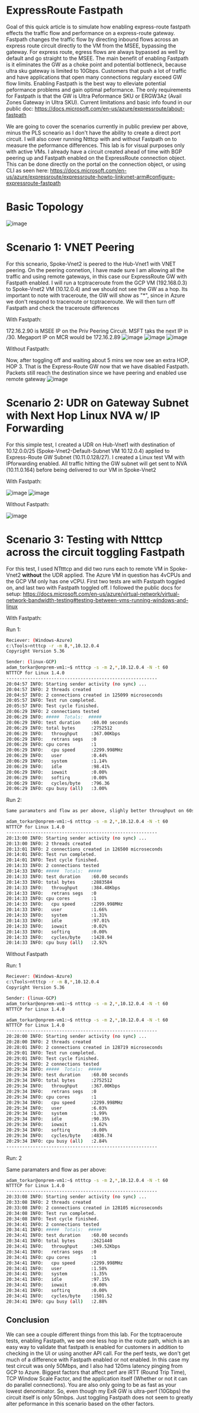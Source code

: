 # ExpressRoute Fastpath

Goal of this quick article is to simulate how enabling express-route fastpath effects the traffic flow and performance on a express-route gateway. Fastpath changes the traffic flow by directing inbound flows across an express route circuit directly to the VM from the MSEE, bypassing the gateway. For express route, egress flows are always bypassed as well by default and go straight to the MSEE. The main benefit of enabling Fastpath is it eliminates the GW as a choke point and potential bottleneck, because ultra sku gateway is limited to 10Gbps. Customers that push a lot of traffic and have applications that open many connections regulary exceed GW flow limits. Enabling Fastpath is the best way to elleviate potential peformance problems and gain optimal peformance. The only requirements for Fastpath is that the GW is Ultra Peformance SKU or ERGW3Az (Avail Zones Gateway in Ultra SKU). Current limitations and basic info found in our public doc:
https://docs.microsoft.com/en-us/azure/expressroute/about-fastpath

We are going to cover the scenarios currently in public preview per above, minus the PLS scneario as I don't have the ability to create a direct port circuit. I will also cover running Ntttcp with and without Fastpath on to measure the peformance differences. This lab is for visual purposes only with active VMs. I already have a circuit created ahead of time with BGP peering up and Fastpath enabled on the ExpressRoute connection object. This can be done directly on the portal on the connection object, or using CLI as seen here: https://docs.microsoft.com/en-us/azure/expressroute/expressroute-howto-linkvnet-arm#configure-expressroute-fastpath

# Basic Topology
![image](https://user-images.githubusercontent.com/55964102/183462330-b9c8b451-3cc1-42b2-a810-096658deca47.png)


# Scenario 1: VNET Peering
For this scneario, Spoke-Vnet2 is peered to the Hub-Vnet1 with VNET peering. On the peering connetion, I have made sure I am allowing all the traffic and using remote gateways, in this case our ExpressRoute GW with Fastpath enabled. I will run a tcptraceroute from the GCP VM (192.168.0.3) to Spoke-Vnet2 VM (10.12.0.4) and we should not see the GW as a hop. Its important to note with traceroute, the GW will show as "*", since in Azure we don't respond to traceroute or tcptraceroute. We will then turn off Fastpath and check the traceroute differences

With Fastpath:

172.16.2.90 is MSEE IP on the Priv Peering Circuit. MSFT taks the next IP in /30. Megaport IP on MCR would be 172.16.2.89
![image](https://user-images.githubusercontent.com/55964102/183224651-b0944d34-bcbb-4e0d-afe4-d69f42e1878a.png)
![image](https://user-images.githubusercontent.com/55964102/183463526-fb92365d-dacb-4186-ae16-0eb6e082475a.png)
![image](https://user-images.githubusercontent.com/55964102/183465038-8a93ccfc-dee1-434f-a5f5-b709257dd6d1.png)


Without Fastpath:

Now, after toggling off and waiting about 5 mins we now see an extra HOP, HOP 3. That is the Express-Route GW now that we have disabled Fastpath. Packets still reach the destination since we have peering and enabled use remote gateway
![image](https://user-images.githubusercontent.com/55964102/183219938-fc8b5c86-0528-447d-9dfc-7456f7735d9b.png)

# Scenario 2: UDR on Gateway Subnet with Next Hop Linux NVA w/ IP Forwarding

For this simple test, I created a UDR on Hub-Vnet1 with destination of 10.12.0.0/25 (Spoke-Vnet2-Default-Subnet VM 10.12.0.4) applied to Express-Route GW Subnet (10.11.0.128/27). I created a Linux test VM with IPforwarding enabled. All traffic hitting the GW subnet will get sent to NVA (10.11.0.164) before being delivered to our VM in Spoke-Vnet2

With Fastpath:

![image](https://user-images.githubusercontent.com/55964102/183224508-a304ed43-81f9-4b29-9786-379049856857.png)
![image](https://user-images.githubusercontent.com/55964102/183464302-9bcc53a3-9bd2-4d2f-b735-fa4c6b4205f7.png)

Without Fastpath:

![image](https://user-images.githubusercontent.com/55964102/183224719-1080faa6-4158-474c-9b46-c691d5b032a5.png)

# Scenario 3: Testing with Ntttcp across the circuit toggling Fastpath
For this test, I used NTtttcp and did two runs each to remote VM in Spoke-Vnet2 **without** the UDR applied. The Azure VM in question has 4vCPUs and the GCP VM only has one vCPU. First two tests are with Fastpath toggled on, and last two with Fastpath toggled off. I followed the public docs for setup: https://docs.microsoft.com/en-us/azure/virtual-network/virtual-network-bandwidth-testing#testing-between-vms-running-windows-and-linux

With Fastpath:

Run 1:
```bash
Reciever: (Windows-Azure)
c:\Tools>ntttcp -r -m 8,*,10.12.0.4
Copyright Version 5.36

Sender: (linux-GCP)
adam_torkar@onprem-vm1:~$ ntttcp -s -m 2,*,10.12.0.4 -N -t 60
NTTTCP for Linux 1.4.0
---------------------------------------------------------
20:04:57 INFO: Starting sender activity (no sync) ...
20:04:57 INFO: 2 threads created
20:04:57 INFO: 2 connections created in 125099 microseconds
20:05:57 INFO: Test run completed.
20:05:57 INFO: Test cycle finished.
20:06:29 INFO: 2 connections tested
20:06:29 INFO: #####  Totals:  #####
20:06:29 INFO: test duration    :60.00 seconds
20:06:29 INFO: total bytes      :2752512
20:06:29 INFO:   throughput     :367.00Kbps
20:06:29 INFO:   retrans segs   :0
20:06:29 INFO: cpu cores        :1
20:06:29 INFO:   cpu speed      :2299.998MHz
20:06:29 INFO:   user           :0.44%
20:06:29 INFO:   system         :1.14%
20:06:29 INFO:   idle           :98.41%
20:06:29 INFO:   iowait         :0.00%
20:06:29 INFO:   softirq        :0.00%
20:06:29 INFO:   cycles/byte    :796.36
20:06:29 INFO: cpu busy (all)   :3.00%
```
Run 2:
```bash
Same paramaters and flow as per above, slighly better throughput on 60s run

adam_torkar@onprem-vm1:~$ ntttcp -s -m 2,*,10.12.0.4 -N -t 60
NTTTCP for Linux 1.4.0
---------------------------------------------------------
20:13:00 INFO: Starting sender activity (no sync) ...
20:13:00 INFO: 2 threads created
20:13:01 INFO: 2 connections created in 126500 microseconds
20:14:01 INFO: Test run completed.
20:14:01 INFO: Test cycle finished.
20:14:33 INFO: 2 connections tested
20:14:33 INFO: #####  Totals:  #####
20:14:33 INFO: test duration    :60.00 seconds
20:14:33 INFO: total bytes      :2883584
20:14:33 INFO:   throughput     :384.48Kbps
20:14:33 INFO:   retrans segs   :0
20:14:33 INFO: cpu cores        :1
20:14:33 INFO:   cpu speed      :2299.998MHz
20:14:33 INFO:   user           :1.66%
20:14:33 INFO:   system         :1.31%
20:14:33 INFO:   idle           :97.01%
20:14:33 INFO:   iowait         :0.02%
20:14:33 INFO:   softirq        :0.00%
20:14:33 INFO:   cycles/byte    :1428.94
20:14:33 INFO: cpu busy (all)   :2.92%
```
Without Fastpath

Run: 1

```bash
Reciever: (Windows-Azure)
c:\Tools>ntttcp -r -m 8,*,10.12.0.4
Copyright Version 5.36

Sender: (linux-GCP)
adam_torkar@onprem-vm1:~$ ntttcp -s -m 2,*,10.12.0.4 -N -t 60
NTTTCP for Linux 1.4.0

adam_torkar@onprem-vm1:~$ ntttcp -s -m 2,*,10.12.0.4 -N -t 60
NTTTCP for Linux 1.4.0
---------------------------------------------------------
20:28:00 INFO: Starting sender activity (no sync) ...
20:28:00 INFO: 2 threads created
20:28:01 INFO: 2 connections created in 128719 microseconds
20:29:01 INFO: Test run completed.
20:29:01 INFO: Test cycle finished.
20:29:34 INFO: 2 connections tested
20:29:34 INFO: #####  Totals:  #####
20:29:34 INFO: test duration    :60.00 seconds
20:29:34 INFO: total bytes      :2752512
20:29:34 INFO:   throughput     :367.00Kbps
20:29:34 INFO:   retrans segs   :0
20:29:34 INFO: cpu cores        :1
20:29:34 INFO:   cpu speed      :2299.998MHz
20:29:34 INFO:   user           :6.03%
20:29:34 INFO:   system         :1.99%
20:29:34 INFO:   idle           :90.35%
20:29:34 INFO:   iowait         :1.62%
20:29:34 INFO:   softirq        :0.00%
20:29:34 INFO:   cycles/byte    :4836.74
20:29:34 INFO: cpu busy (all)   :2.84%
---------------------------------------------------------
```

Run: 2

Same paramaters and flow as per above:

```bash
adam_torkar@onprem-vm1:~$ ntttcp -s -m 2,*,10.12.0.4 -N -t 60
NTTTCP for Linux 1.4.0
---------------------------------------------------------
20:33:08 INFO: Starting sender activity (no sync) ...
20:33:08 INFO: 2 threads created
20:33:08 INFO: 2 connections created in 128105 microseconds
20:34:08 INFO: Test run completed.
20:34:08 INFO: Test cycle finished.
20:34:41 INFO: 2 connections tested
20:34:41 INFO: #####  Totals:  #####
20:34:41 INFO: test duration    :60.00 seconds
20:34:41 INFO: total bytes      :2621440
20:34:41 INFO:   throughput     :349.52Kbps
20:34:41 INFO:   retrans segs   :0
20:34:41 INFO: cpu cores        :1
20:34:41 INFO:   cpu speed      :2299.998MHz
20:34:41 INFO:   user           :1.50%
20:34:41 INFO:   system         :1.35%
20:34:41 INFO:   idle           :97.15%
20:34:41 INFO:   iowait         :0.00%
20:34:41 INFO:   softirq        :0.00%
20:34:41 INFO:   cycles/byte    :1501.52
20:34:41 INFO: cpu busy (all)   :2.88%
```

## Conclusion
We can see a couple different things from this lab. For the tcptraceroute tests, enabling Fastpath, we see one less hop in the route path, which is an easy way to validate that fastpath is enabled for customers in addition to checking in the UI or using another API call. For the perf tests, we don't get much of a difference with Fastpath enabled or not enabled. In this case my test circuit was only 50Mbps, and I also had 120ms latency pinging from GCP to Azure. Biggest factors that affect perf are iRTT (Round Trip Time), TCP Window Scale Factor, and the application itself (Whether or not it can do parallel connections). You are also only going to be as fast as your lowest denominator. So, even though my ExR GW is ultra-perf (10Gbps) the circuit itself is only 50mbps. Just toggling Fastpath does not seem to greatly alter peformance in this scenario based on the other factors.
